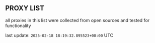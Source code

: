 ## PROXY LIST

all proxies in this list were collected from open sources and tested for functionality

last update: `2025-02-18 18:19:32.895523+00:00` UTC